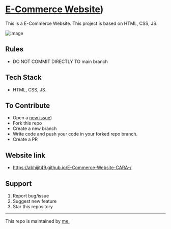 # [E-Commerce Website](https://github.com/manishcdac13))

This is a E-Commerce Website. This project is based on HTML, CSS, JS.

![image](https://user-images.githubusercontent.com/34413515/199085619-dc393b0c-588d-42f9-8e16-cf10acbdc1c6.png)

## Rules
- DO NOT COMMIT DIRECTLY TO main branch

## Tech Stack
-  HTML, CSS, JS.

## To Contribute

- Open a [new issue](https://github.com/manishcdac13))
- Fork this repo
- Create a new branch 
- Write code and push your code in your forked repo branch.
- Create a PR

## Website link
- https://abhijit49.github.io/E-Commerce-Website-CARA-/

## Support
1. Report bug/issue
2. Suggest new feature
3. Star this repository


<hr/>
This repo is maintained by <a href="https://github.com/abhijit49/">me.</a>





